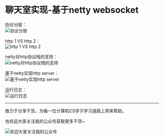 # 聊天室实现-基于netty websocket

协议分层：   
![协议分层](https://github.com/xiajunhust/tinywheel/blob/main/Http%E6%9C%8D%E5%8A%A1%E5%99%A8/%E5%8D%8F%E8%AE%AE%E5%88%86%E5%B1%82.png)

http 1 VS http 2：   
![http 1 VS http 2](https://github.com/xiajunhust/tinywheel/blob/main/Http%E6%9C%8D%E5%8A%A1%E5%99%A8/http%201%20VS%20http%202.png)

netty对http协议栈的支持：   
![netty对http协议栈的支持](https://github.com/xiajunhust/tinywheel/blob/main/Http%E6%9C%8D%E5%8A%A1%E5%99%A8/netty%E5%AF%B9http%E5%8D%8F%E8%AE%AE%E6%A0%88%E6%94%AF%E6%8C%81.png)

基于netty实现http server：  
![基于netty实现http server](https://github.com/xiajunhust/tinywheel/blob/main/Http%E6%9C%8D%E5%8A%A1%E5%99%A8/%E5%9F%BA%E4%BA%8Enetty%E5%AE%9E%E7%8E%B0http%20server.png)

运行日志：  
![运行日志](https://github.com/xiajunhust/tinywheel/blob/main/Http%E6%9C%8D%E5%8A%A1%E5%99%A8/%E8%BF%90%E8%A1%8C%E6%97%A5%E5%BF%97.png)

---

致力于分享干货，为每一位计算机CS学子学习道路上带来帮助。

也欢迎大家关注我的公众号获取更多干货~

![欢迎大家关注我的公众号](https://github.com/xiajunhust/awosome-cs/blob/main/QR-CODE.jpg)

